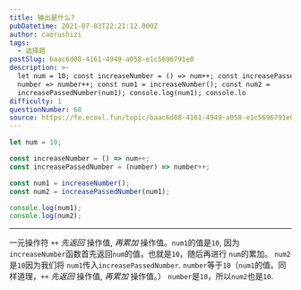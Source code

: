 ```yaml
---
title: 输出是什么?
pubDatetime: 2021-07-03T22:21:12.000Z
author: caorushizi
tags:
  - 选择题
postSlug: baac6d08-4161-4949-a058-e1c5696791e0
description: >-
  let num = 10; const increaseNumber = () => num++; const increasePassedNumber =
  number => number++; const num1 = increaseNumber(); const num2 =
  increasePassedNumber(num1); console.log(num1); console.lo
difficulty: 1
questionNumber: 68
source: https://fe.ecool.fun/topic/baac6d08-4161-4949-a058-e1c5696791e0
---
```


```javascript
let num = 10;

const increaseNumber = () => num++;
const increasePassedNumber = (number) => number++;

const num1 = increaseNumber();
const num2 = increasePassedNumber(num1);

console.log(num1);
console.log(num2);
```

---

一元操作符 `++` _先返回_ 操作值, _再累加_ 操作值。`num1`的值是`10`, 因为`increaseNumber`函数首先返回`num`的值，也就是`10`，随后再进行 `num`的累加。
`num2`是`10`因为我们将 `num1`传入`increasePassedNumber`. `number`等于`10`（`num1`的值。同样道理，`++` _先返回_ 操作值, _再累加_ 操作值。） `number`是`10`，所以`num2`也是`10`.
